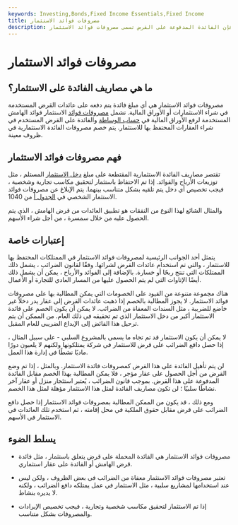 ```yaml
---
keywords: Investing,Bonds,Fixed Income Essentials,Fixed Income
title: مصروفات فوائد الاستثمار
description: إذا تم استخدام عائدات القرض للاستثمار في الأسهم ، فإن الفائدة المدفوعة على القرض تسمى مصروفات فوائد الاستثمار.
---
```


# مصروفات فوائد الاستثمار
## ما هي مصاريف الفائدة على الاستثمار؟

مصروفات فوائد الاستثمار هي أي مبلغ فائدة يتم دفعه على عائدات القرض المستخدمة في شراء الاستثمارات أو الأوراق المالية. تشمل [مصروفات فوائد](/interestexpense) الاستثمار فوائد الهامش المستخدمة لرفع الأوراق المالية في [حساب الوساطة](/brokerageaccount) والفائدة على القرض المستخدم في شراء العقارات المحتفظ بها للاستثمار. يتم خصم مصروفات الفائدة الاستثمارية في ظروف معينة.

## فهم مصروفات فوائد الاستثمار

تقتصر مصاريف الفائدة الاستثمارية المقتطعة على مبلغ [دخل الاستثمار](/investmentincome) المستلم ، مثل توزيعات الأرباح والفوائد. إذا تم الاحتفاظ باستثمار لتحقيق مكاسب تجارية وشخصية ، فيجب تخصيص أي دخل يتم تلقيه بشكل متناسب بينهما. يتم الإبلاغ عن مصروفات فوائد الاستثمار الشخصي في [الجدول أ](/schedulea) من 1040.

والمثال الشائع لهذا النوع من النفقات هو تطبيق العائدات من قرض الهامش ، الذي يتم الحصول عليه من خلال سمسرة ، من أجل شراء الأسهم.

## إعتبارات خاصة

يتمثل أحد الجوانب الرئيسية لمصروفات فوائد الاستثمار في الممتلكات المحتفظ بها للاستثمار ، والتي تم استخدام عائدات القرض لشرائها. وفقًا لقانون الضرائب ، يشمل ذلك الممتلكات التي تنتج ربحًا أو خسارة. بالإضافة إلى الفوائد والأرباح ، يمكن أن يشمل ذلك أيضًا الإتاوات التي لم يتم الحصول عليها من المسار العادي للتجارة أو الأعمال.

هناك مجموعة متنوعة من القيود على الخصومات التي يمكن المطالبة بها على مصروفات فوائد الاستثمار. لا يجوز المطالبة بالخصم إذا ذهبت عائدات القرض إلى عقار يدر دخلاً غير خاضع للضريبة ، مثل السندات المعفاة من الضرائب. لا يمكن أن يكون الخصم على فائدة الاستثمار أكبر من دخل الاستثمار الذي تم تحقيقه في ذلك العام. من الممكن أن يتم ترحيل هذا الفائض إلى الإيداع الضريبي للعام المقبل.

لا يمكن أن يكون الاستثمار قد تم تجاه ما يسمى بالمشروع السلبي - على سبيل المثال ، إذا حصل دافع الضرائب على قرض للاستثمار في شركة يمتلكونها ولكنهم لا يلعبون دورًا ماديًا نشطًا في إدارة هذا العمل.

لن يتم تأهيل الفائدة على هذا القرض كمصروفات فائدة الاستثمار. وبالمثل ، إذا تم وضع القرض من أجل الحصول على عقار مؤجر ، فلا يمكن المطالبة بهذا الخصم مقابل الفائدة المدفوعة على هذا القرض. بموجب قانون الضرائب ، يُعتبر استئجار منزل أو عقار آخر نشاطًا سلبيًا ؛ لن تكون مصاريف الفائدة لمثل هذا الاستثمار مؤهلة لمثل هذا الخصم.

ومع ذلك ، قد يكون من الممكن المطالبة بمصروفات فوائد الاستثمار إذا حصل دافع الضرائب على قرض مقابل حقوق الملكية في محل إقامته ، ثم استخدم تلك العائدات في الاستثمار في الأسهم.

## يسلط الضوء

- مصروفات فوائد الاستثمار هي الفائدة المحملة على قرض يتعلق باستثمار ، مثل فائدة قرض الهامش أو الفائدة على عقار استثماري.

- تعتبر مصروفات فوائد الاستثمار معفاة من الضرائب في بعض الظروف ، ولكن ليس عند استخدامها لمشاريع سلبية ، مثل الاستثمار في عمل يمتلكه دافع الضرائب ، ولكنه لا يديره بنشاط.

- إذا تم الاستثمار لتحقيق مكاسب شخصية وتجارية ، فيجب تخصيص الإيرادات والمصروفات بشكل متناسب.

